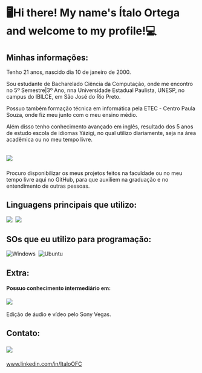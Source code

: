 # 🖥️Hi there! My name's Ítalo Ortega and welcome to my profile!💻

## Minhas informações:
<p>
Tenho 21 anos, nascido dia 10 de janeiro de 2000.
<p>
Sou estudante de Bacharelado Ciência da Computação, onde me encontro no 5º Semestre|3º Ano, nna Universidade Estadual Paulista, UNESP, no campus do IBILCE, em Sâo José do Rio Preto.
<p>
Possuo também formação técnica em informática pela ETEC - Centro Paula Souza, onde fiz meu junto com o meu ensino médio.
<p>
Além disso tenho conhecimento avançado em inglês, resultado dos 5 anos de estudo escola de idiomas Yázigi, no qual utilizo diariamente, seja na área acadêmica ou no meu tempo livre.
<p> 
 
 ## ![](https://img.shields.io/badge/GitHub-100000?style=for-the-badge&logo=github&logoColor=white)&nbsp;
 
 Procuro disponibilizar os meus projetos feitos na faculdade ou no meu tempo livre aqui no GitHub, para que auxiliem na graduação e no entendimento de outras pessoas.
<p>
  
## Linguagens principais que utilizo:
![](https://img.shields.io/badge/Java-ED8B00?style=for-the-badge&logo=java&logoColor=white)&nbsp;
![](https://img.shields.io/badge/C-00599C?style=for-the-badge&logo=c&logoColor=white)&nbsp;

## SOs que eu utilizo para programação:
![Windows](https://img.shields.io/badge/Windows-0078D6?style=for-the-badge&logo=windows&logoColor=white)&nbsp;
![Ubuntu](https://img.shields.io/badge/Ubuntu-E95420?style=for-the-badge&logo=ubuntu&logoColor=white)&nbsp;

## Extra:
#### Possuo conhecimento intermediário em:
  <p>
   
  ![](https://aleen42.github.io/badges/src/photoshop.svg)&nbsp;
  <p>
  Edição de áudio e vídeo pelo Sony Vegas.
   
## Contato:
### ![](https://img.shields.io/badge/LinkedIn-0077B5?style=for-the-badge&logo=linkedin&logoColor=white)&nbsp;
www.linkedin.com/in/ItaloOFC
